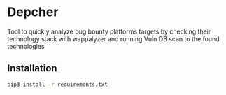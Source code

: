 # Depcher
Tool to quickly analyze bug bounty platforms targets by checking their technology stack with wappalyzer and running Vuln DB scan to the found technologies

## Installation
```bash
pip3 install -r requirements.txt
```
